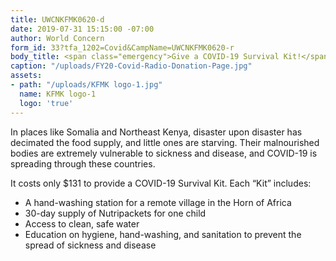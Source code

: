 ```yaml
---
title: UWCNKFMK0620-d
date: 2019-07-31 15:15:00 -07:00
author: World Concern
form_id: 33?tfa_1202=Covid&CampName=UWCNKFMK0620-r
body_title: <span class="emergency">Give a COVID-19 Survival Kit!</span>
caption: "/uploads/FY20-Covid-Radio-Donation-Page.jpg"
assets:
- path: "/uploads/KFMK logo-1.jpg"
  name: KFMK logo-1
  logo: 'true'
---
```


In places like Somalia and Northeast Kenya, disaster upon disaster has decimated the food supply, and little ones are starving. Their malnourished bodies are extremely vulnerable to sickness and disease, and COVID-19 is spreading through these countries. 

It costs only $131 to provide a COVID-19 Survival Kit. Each “Kit” includes:

* A hand-washing station for a remote village in the Horn of Africa
* 30-day supply of Nutripackets for one child
* Access to clean, safe water
* Education on hygiene, hand-washing, and sanitation to prevent the spread of sickness and disease
